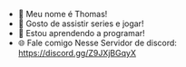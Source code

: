- 👋 Meu nome é Thomas!
- 🥤 Gosto de assistir series e jogar!
- 🔧 Estou aprendendo a programar!
- 🌐 Fale comigo Nesse Servidor de discord: https://discord.gg/Z9JXjBGqyX
